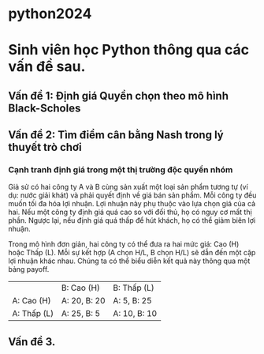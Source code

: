 # python2024

<h1>Sinh viên học Python thông qua các vấn đề sau.</h1>

<h2>Vấn đề 1: Định giá Quyền chọn theo mô hình Black-Scholes</h2>


<h2>Vấn đề 2: Tìm điểm cân bằng Nash trong lý thuyết trò chơi</h2>
<h3>Cạnh tranh định giá trong một thị trường độc quyền nhóm</h3>
<p>Giả sử có hai công ty A và B cùng sản xuất một loại sản phẩm tương tự (ví dụ: nước giải khát) và phải quyết định về giá bán sản phẩm. Mỗi công ty đều muốn tối đa hóa lợi nhuận. Lợi nhuận này phụ thuộc vào lựa chọn giá của cả hai. Nếu một công ty định giá quá cao so với đối thủ, họ có nguy cơ mất thị phần. Ngược lại, nếu định giá quá thấp để hút khách, họ có thể giảm biên lợi nhuận.</p>

<p>Trong mô hình đơn giản, hai công ty có thể đưa ra hai mức giá: Cao (H) hoặc Thấp (L). Mỗi sự kết hợp (A chọn H/L, B chọn H/L) sẽ dẫn đến một cặp lợi nhuận khác nhau. Chúng ta có thể biểu diễn kết quả này thông qua một bảng payoff.</p>

<table>
<tr>
    <td></td>
    <td>B: Cao (H)	</td>
    <td>B: Thấp (L)</td>
</tr>
<tr>
    <td>A: Cao (H)</td>
    <td>A: 20, B: 20</td>
    <td>A: 5, B: 25</td>
</tr>
<tr>
    <td>A: Thấp (L)</td>
    <td>A: 25, B: 5</td>
    <td>A: 10, B: 10</td>
</tr>
</table>

<h2>Vấn đề 3.</h2>

